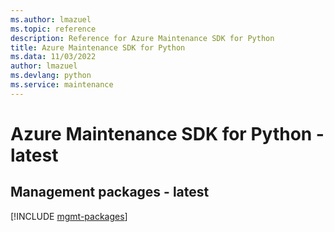 ```yaml
---
ms.author: lmazuel
ms.topic: reference
description: Reference for Azure Maintenance SDK for Python
title: Azure Maintenance SDK for Python
ms.data: 11/03/2022
author: lmazuel
ms.devlang: python
ms.service: maintenance
---
```

# Azure Maintenance SDK for Python - latest

## Management packages - latest
[!INCLUDE [mgmt-packages](maintenance-mgmt-index.md)]